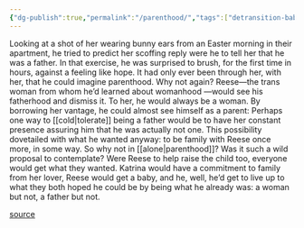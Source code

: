 ```yaml
---
{"dg-publish":true,"permalink":"/parenthood/","tags":["detransition-baby"],"created":"","updated":""}
---
```


Looking at a shot of her wearing bunny ears from an Easter morning in their apartment, he tried to predict her scoffing reply were he to tell her that he was a father. In that exercise, he was surprised to brush, for the first time in hours, against a feeling like hope. It had only ever been through her, with her, that he could imagine parenthood. Why not again? Reese—the trans woman from whom he’d learned about womanhood —would see his fatherhood and dismiss it. To her, he would always be a woman. By borrowing her vantage, he could almost see himself as a parent: Perhaps one way to [[cold\|tolerate]] being a father would be to have her constant presence assuring him that he was actually not one. This possibility dovetailed with what he wanted anyway: to be family with Reese once more, in some way. So why not in [[alone\|parenthood]]? Was it such a wild proposal to contemplate? Were Reese to help raise the child too, everyone would get what they wanted. Katrina would have a commitment to family from her lover, Reese would get a baby, and he, well, he’d get to live up to what they both hoped he could be by being what he already was: a woman but not, a father but not.

[source](https://www.goodreads.com/book/show/48890225-detransition-baby)
